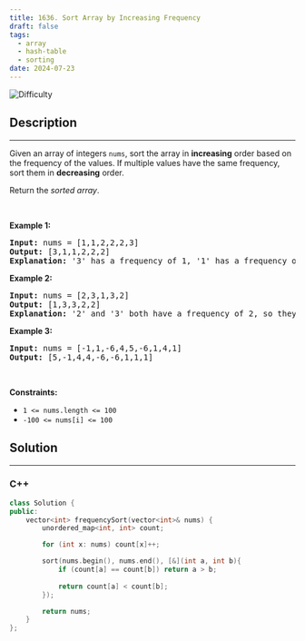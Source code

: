 ```yaml
---
title: 1636. Sort Array by Increasing Frequency
draft: false
tags: 
  - array
  - hash-table
  - sorting
date: 2024-07-23
---
```


![Difficulty](https://img.shields.io/badge/Difficulty-Easy-blue.svg)

## Description

---
<p>Given an array of integers <code>nums</code>, sort the array in <strong>increasing</strong> order based on the frequency of the values. If multiple values have the same frequency, sort them in <strong>decreasing</strong> order.</p>

<p>Return the <em>sorted array</em>.</p>

<p>&nbsp;</p>
<p><strong class="example">Example 1:</strong></p>

<pre>
<strong>Input:</strong> nums = [1,1,2,2,2,3]
<strong>Output:</strong> [3,1,1,2,2,2]
<strong>Explanation:</strong> &#39;3&#39; has a frequency of 1, &#39;1&#39; has a frequency of 2, and &#39;2&#39; has a frequency of 3.
</pre>

<p><strong class="example">Example 2:</strong></p>

<pre>
<strong>Input:</strong> nums = [2,3,1,3,2]
<strong>Output:</strong> [1,3,3,2,2]
<strong>Explanation:</strong> &#39;2&#39; and &#39;3&#39; both have a frequency of 2, so they are sorted in decreasing order.
</pre>

<p><strong class="example">Example 3:</strong></p>

<pre>
<strong>Input:</strong> nums = [-1,1,-6,4,5,-6,1,4,1]
<strong>Output:</strong> [5,-1,4,4,-6,-6,1,1,1]</pre>

<p>&nbsp;</p>
<p><strong>Constraints:</strong></p>

<ul>
	<li><code>1 &lt;= nums.length &lt;= 100</code></li>
	<li><code>-100 &lt;= nums[i] &lt;= 100</code></li>
</ul>


## Solution

---
### C++
``` cpp title='sort-array-by-increasing-frequency'
class Solution {
public:
    vector<int> frequencySort(vector<int>& nums) {
        unordered_map<int, int> count;

        for (int x: nums) count[x]++;

        sort(nums.begin(), nums.end(), [&](int a, int b){
            if (count[a] == count[b]) return a > b;
            
            return count[a] < count[b];
        });

        return nums;
    }
};

```

